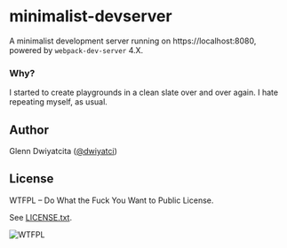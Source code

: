 # minimalist-devserver

A minimalist development server running on https://localhost:8080, powered by 
`webpack-dev-server` 4.X.

### Why?
I started to create playgrounds in a clean slate over and over again. I hate 
repeating myself, as usual.

## Author
Glenn Dwiyatcita ([@dwiyatci](http://tiny.cc/dwiyatci))

## License
WTFPL – Do What the Fuck You Want to Public License.

See [LICENSE.txt](LICENSE.txt). 

![WTFPL](http://www.wtfpl.net/wp-content/uploads/2012/12/wtfpl-badge-1.png)

